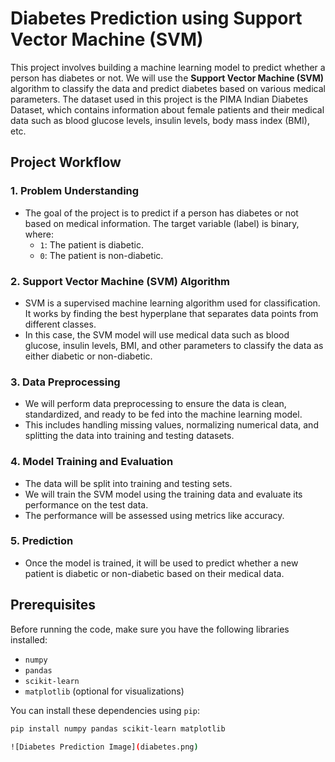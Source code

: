# Diabetes Prediction using Support Vector Machine (SVM)

This project involves building a machine learning model to predict whether a person has diabetes or not. We will use the **Support Vector Machine (SVM)** algorithm to classify the data and predict diabetes based on various medical parameters. The dataset used in this project is the PIMA Indian Diabetes Dataset, which contains information about female patients and their medical data such as blood glucose levels, insulin levels, body mass index (BMI), etc.

## Project Workflow

### 1. **Problem Understanding**
   - The goal of the project is to predict if a person has diabetes or not based on medical information. The target variable (label) is binary, where:
     - `1`: The patient is diabetic.
     - `0`: The patient is non-diabetic.

### 2. **Support Vector Machine (SVM) Algorithm**
   - SVM is a supervised machine learning algorithm used for classification. It works by finding the best hyperplane that separates data points from different classes.
   - In this case, the SVM model will use medical data such as blood glucose, insulin levels, BMI, and other parameters to classify the data as either diabetic or non-diabetic.

### 3. **Data Preprocessing**
   - We will perform data preprocessing to ensure the data is clean, standardized, and ready to be fed into the machine learning model.
   - This includes handling missing values, normalizing numerical data, and splitting the data into training and testing datasets.

### 4. **Model Training and Evaluation**
   - The data will be split into training and testing sets.
   - We will train the SVM model using the training data and evaluate its performance on the test data.
   - The performance will be assessed using metrics like accuracy.

### 5. **Prediction**
   - Once the model is trained, it will be used to predict whether a new patient is diabetic or non-diabetic based on their medical data.

## Prerequisites

Before running the code, make sure you have the following libraries installed:

- `numpy`
- `pandas`
- `scikit-learn`
- `matplotlib` (optional for visualizations)

You can install these dependencies using `pip`:

```bash
pip install numpy pandas scikit-learn matplotlib

![Diabetes Prediction Image](diabetes.png)
